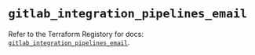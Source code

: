 # `gitlab_integration_pipelines_email`

Refer to the Terraform Registory for docs: [`gitlab_integration_pipelines_email`](https://registry.terraform.io/providers/gitlabhq/gitlab/16.7.0/docs/resources/integration_pipelines_email).
